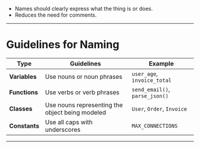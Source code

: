 - Names should clearly express what the thing is or does.
- Reduces the need for comments.

---
# Guidelines for Naming

| Type          | Guidelines                                      | Example                        |
| ------------- | ----------------------------------------------- | ------------------------------ |
| **Variables** | Use nouns or noun phrases                       | `user_age`, `invoice_total`    |
| **Functions** | Use verbs or verb phrases                       | `send_email()`, `parse_json()` |
| **Classes**   | Use nouns representing the object being modeled | `User`, `Order`, `Invoice`     |
| **Constants** | Use all caps with underscores                   | `MAX_CONNECTIONS`              |

---
